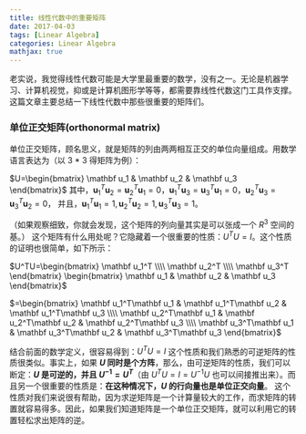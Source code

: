 ```yaml
---
title: 线性代数中的重要矩阵
date: 2017-04-03
tags: [Linear Algebra]
categories: Linear Algebra
mathjax: true
---
```


老实说，我觉得线性代数可能是大学里最重要的数学，没有之一。无论是机器学习、计算机视觉，抑或是计算机图形学等等，都需要靠线性代数这门工具作支撑。这篇文章主要总结一下线性代数中那些很重要的矩阵们。

### 单位正交矩阵(orthonormal matrix)
单位正交矩阵，顾名思义，就是矩阵的列由两两相互正交的单位向量组成。用数学语言表达为（以 3 * 3 得矩阵为例）：

$U=\begin{bmatrix} \mathbf u_1 & \mathbf u_2 & \mathbf u_3 \end{bmatrix}$
其中，$\mathbf u_1^T\mathbf u_2=\mathbf u_2^T\mathbf u_1=0$，$\mathbf u_1^T\mathbf u_3=\mathbf u_3^T\mathbf u_1=0$，$\mathbf u_2^T\mathbf u_3=\mathbf u_3^T\mathbf u_2=0$，
并且，$\mathbf u_1^T\mathbf u_1=1, \mathbf u_2^T\mathbf u_2=1, \mathbf u_3^T\mathbf u_3=1$。

（如果观察细致，你就会发现，这个矩阵的列向量其实是可以张成一个 $R^3$ 空间的基。）
这个矩阵有什么用处呢？它隐藏着一个很重要的性质：$U^TU=I$。这个性质的证明也很简单，如下所示：

$U^TU=\begin{bmatrix} \mathbf u_1^T \\\\ \mathbf u_2^T \\\\ \mathbf u_3^T \end{bmatrix} \begin{bmatrix} \mathbf u_1 &  \mathbf u_2 &  \mathbf u_3  \end{bmatrix}$

$=\begin{bmatrix} \mathbf u_1^T\mathbf u_1 & \mathbf u_1^T\mathbf u_2 & \mathbf u_1^T\mathbf u_3 \\\\ \mathbf u_2^T\mathbf u_1 & \mathbf u_2^T\mathbf u_2 & \mathbf u_2^T\mathbf u_3 \\\\ \mathbf u_3^T\mathbf u_1 & \mathbf u_3^T\mathbf u_2 & \mathbf u_3^T\mathbf u_3  \end{bmatrix}$

结合前面的数学定义，很容易得到：$U^TU=I$
这个性质和我们熟悉的可逆矩阵的性质很类似。事实上，如果 **$U$ 同时是个方阵**，那么，由可逆矩阵的性质，我们可以断定：**$U$ 是可逆的，并且 $U^{-1}=U^T$**（由 $U^TU=I=U^{-1}U$ 也可以间接推出来）。而且另一个很重要的性质是：**在这种情况下，$U$ 的行向量也是单位正交向量**。
这个性质对我们来说很有帮助，因为求逆矩阵是一个计算量较大的工作，而求矩阵的转置就容易得多。因此，如果我们知道矩阵是一个单位正交矩阵，就可以利用它的转置轻松求出矩阵的逆。